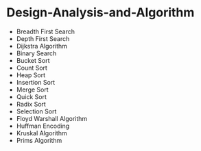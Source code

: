 # Design-Analysis-and-Algorithm

<ul>
  <li>Breadth First Search</li>
  <li>Depth First Search</li>
  <li>Dijkstra Algorithm</li>
  <li>Binary Search</li>
  <li>Bucket Sort</li>
  <li>Count Sort</li>
  <li>Heap Sort</li>
  <li>Insertion Sort</li>
  <li>Merge Sort</li>
  <li>Quick Sort</li>
  <li>Radix Sort</li>
  <li>Selection Sort</li>
  <li>Floyd Warshall Algorithm</li>
  <li>Huffman Encoding</li>
  <li>Kruskal Algorithm</li>
  <li>Prims Algorithm</li>
</ul>
